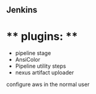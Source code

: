 ## Jenkins
# ** plugins: **
* pipeline stage 
* AnsiColor
* Pipeline utility steps
* nexus artifact uploader

configure aws in the normal user    